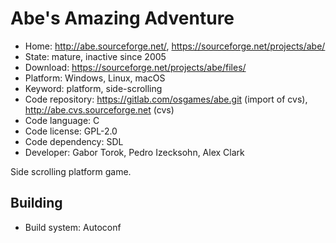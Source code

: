 # Abe's Amazing Adventure

- Home: http://abe.sourceforge.net/, https://sourceforge.net/projects/abe/
- State: mature, inactive since 2005
- Download: https://sourceforge.net/projects/abe/files/
- Platform: Windows, Linux, macOS
- Keyword: platform, side-scrolling
- Code repository: https://gitlab.com/osgames/abe.git (import of cvs), http://abe.cvs.sourceforge.net (cvs)
- Code language: C
- Code license: GPL-2.0
- Code dependency: SDL
- Developer: Gabor Torok, Pedro Izecksohn, Alex Clark

Side scrolling platform game.

## Building

- Build system: Autoconf
